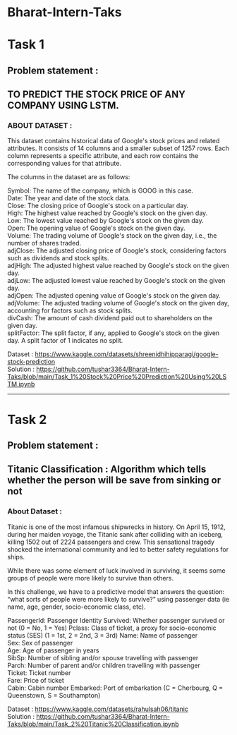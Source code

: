 # Bharat-Intern-Taks

# Task 1
## Problem statement :

## TO PREDICT THE STOCK PRICE OF ANY COMPANY USING LSTM.
### ABOUT DATASET :
This dataset contains historical data of Google's stock prices and related attributes. It consists of 14 columns and a smaller subset of 1257 rows. Each column represents a specific attribute, and each row contains the corresponding values for that attribute.

The columns in the dataset are as follows:

Symbol: The name of the company, which is GOOG in this case.             
Date: The year and date of the stock data.                                  
Close: The closing price of Google's stock on a particular day.                               
High: The highest value reached by Google's stock on the given day.                        
Low: The lowest value reached by Google's stock on the given day.                                
Open: The opening value of Google's stock on the given day.                                                 
Volume: The trading volume of Google's stock on the given day, i.e., the number of shares traded.                                              
adjClose: The adjusted closing price of Google's stock, considering factors such as dividends and stock splits.                              
adjHigh: The adjusted highest value reached by Google's stock on the given day.                                          
adjLow: The adjusted lowest value reached by Google's stock on the given day.                                          
adjOpen: The adjusted opening value of Google's stock on the given day.                                    
adjVolume: The adjusted trading volume of Google's stock on the given day, accounting for factors such as stock splits.                         
divCash: The amount of cash dividend paid out to shareholders on the given day.                                   
splitFactor: The split factor, if any, applied to Google's stock on the given day. A split factor of 1 indicates no split.                           


Dataset : https://www.kaggle.com/datasets/shreenidhihipparagi/google-stock-prediction                                                     
Solution : https://github.com/tushar3364/Bharat-Intern-Taks/blob/main/Task_1%20Stock%20Price%20Prediction%20Using%20LSTM.ipynb

------------------------------------------------------------------------------------------------

# Task 2
## Problem statement :

## Titanic Classification : Algorithm which tells whether the person will be save from sinking or not
### About Dataset :
Titanic is one of the most infamous shipwrecks in history. On April 15, 1912, during her maiden voyage, the Titanic sank after colliding with an iceberg, killing 1502 out of 2224 passengers and crew. This sensational tragedy shocked the international community and led to better safety regulations for ships.

While there was some element of luck involved in surviving, it seems some groups of people were more likely to survive than others.

In this challenge, we have to a predictive model that answers the question: “what sorts of people were more likely to survive?” using passenger data (ie name, age, gender, socio-economic class, etc).

PassengerId: Passenger Identity	
Survived: Whether passenger survived or not	(0 = No, 1 = Yes)
Pclass:	Class of ticket, a proxy for socio-economic status (SES)	(1 = 1st, 2 = 2nd, 3 = 3rd)
Name:	Name of passenger	
Sex:	Sex of passenger	
Age:	Age of passenger in years	
SibSp: Number of sibling and/or spouse travelling with passenger	
Parch:	Number of parent and/or children travelling with passenger	
Ticket: Ticket number	
Fare: Price of ticket	
Cabin: Cabin number	
Embarked: Port of embarkation	(C = Cherbourg, Q = Queenstown, S = Southampton)

Dataset : https://www.kaggle.com/datasets/rahulsah06/titanic                                                                                   
Solution : https://github.com/tushar3364/Bharat-Intern-Taks/blob/main/Task_2%20Titanic%20Classification.ipynb

